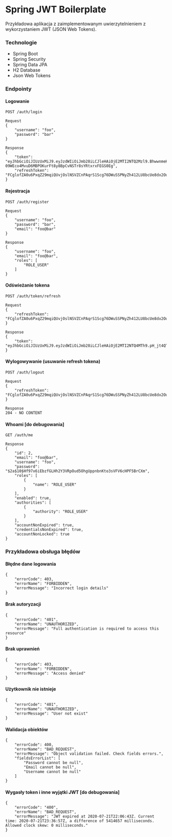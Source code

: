 # Spring JWT Boilerplate
Przykładowa aplikacja z zaimplementowanym uwierzytelnieniem z wykorzystaniem JWT (JSON Web Tokens).

### Technologie
* Spring Boot
* Spring Security
* Spring Data JPA
* H2 Database
* Json Web Tokens

### Endpointy

#### Logowanie
```
POST /auth/login

Request
{
    "username": "foo",
    "password": "bar"
}

Response
{
    "token": "eyJhbGciOiJIUzUxMiJ9.eyJzdWIiOiJmb28iLCJleHAiOjE2MTI2NTQ2Mzl9.BhwwnmeKkFVplC3iudqi7pATFxjpV9SEVMFqFa-09WEco4MvuD6MBPOKurFt8y8BpCvNSTr8sYRtxrxFEGS0Eg",
    "refreshToken": "FCglofZA0u6PxqZ29mqiQUvjOslNSVZCnPAqrS1Scg76DWuSSPNyZh412LU8bcUe8dx2OuZpQXMhIM0Q3uhNbnWHVKApeej64YvOP32BZumgI6E9Pt2zqaGrPYL30sUu"
}
```

#### Rejestracja
```
POST /auth/register

Request
{
    "username": "foo",
    "password": "bar",
    "email": "foo@bar"
}

Response
{
    "username": "foo",
    "email": "foo@bar",
    "roles": [
        "ROLE_USER"
    ]
}
```

#### Odświeżanie tokena
```
POST /auth/token/refresh

Request
{
    "refreshToken": "FCglofZA0u6PxqZ29mqiQUvjOslNSVZCnPAqrS1Scg76DWuSSPNyZh412LU8bcUe8dx2OuZpQXMhIM0Q3uhNbnWHVKApeej64YvOP32BZumgI6E9Pt2zqaGrPYL30sUu"
}

Response
{
    "token": "eyJhbGciOiJIUzUxMiJ9.eyJzdWIiOiJmb28iLCJleHAiOjE2MTI2NTQ4MTh9.pH_jt4QTGBqLq49wzWFHBtmYGFt7d4n9vY7QoVIKHRCu3bHNpi9BmsjDn8g6sz2uEU_iizcQc99mfg_a9fvHdQ"
}
```

#### Wylogowywanie (usuwanie refresh tokena)
```
POST /auth/logout

Request
{
    "refreshToken": "FCglofZA0u6PxqZ29mqiQUvjOslNSVZCnPAqrS1Scg76DWuSSPNyZh412LU8bcUe8dx2OuZpQXMhIM0Q3uhNbnWHVKApeej64YvOP32BZumgI6E9Pt2zqaGrPYL30sUu"
}

Response
204 - NO CONTENT
```

#### Whoami [do debugowania]
```
GET /auth/me

Response
{
    "id": 2,
    "email": "foo@bar",
    "username": "foo",
    "password": "$2a$10$Hf97x6iEbzfGLHh2Y3VRpOud5OhgUppnbnKto3sVFV6cHPF5BrCXm",
    "roles": [
        {
            "name": "ROLE_USER"
        }
    ],
    "enabled": true,
    "authorities": [
        {
            "authority": "ROLE_USER"
        }
    ],
    "accountNonExpired": true,
    "credentialsNonExpired": true,
    "accountNonLocked": true
}
```


### Przykładowa obsługa błędów

#### Błędne dane logowania
```
{
    "errorCode": 403,
    "errorName": "FORBIDDEN",
    "errorMessage": "Incorrect login details"
}
```

#### Brak autoryzacji
```
{
    "errorCode": "401",
    "errorName": "UNAUTHORIZED",
    "errorMessage": "Full authentication is required to access this resource"
}
```

#### Brak uprawnień
```
{
    "errorCode": 403,
    "errorName": "FORBIDDEN",
    "errorMessage": "Access denied"
}
```

#### Użytkownik nie istnieje
```
{
    "errorCode": "401",
    "errorName": "UNAUTHORIZED",
    "errorMessage": "User not exist"
}
```

#### Walidacja obiektów
```
{
    "errorCode": 400,
    "errorName": "BAD_REQUEST",
    "errorMessage": "Object validation failed. Check fields errors.",
    "fieldsErrorList": [
        "Password cannot be null",
        "Email cannot be null",
        "Username cannot be null"
    ]
}
```

#### Wygasły token i inne wyjątki JWT [do debugowania]
```
{
    "errorCode": "400",
    "errorName": "BAD_REQUEST",
    "errorMessage": "JWT expired at 2020-07-21T22:06:43Z. Current time: 2020-07-21T23:36:57Z, a difference of 5414657 milliseconds.  Allowed clock skew: 0 milliseconds."
}
```